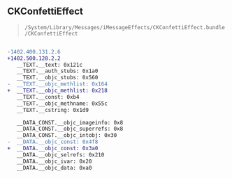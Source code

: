 ## CKConfettiEffect

> `/System/Library/Messages/iMessageEffects/CKConfettiEffect.bundle/CKConfettiEffect`

```diff

-1402.400.131.2.6
+1402.500.128.2.2
   __TEXT.__text: 0x121c
   __TEXT.__auth_stubs: 0x1a0
   __TEXT.__objc_stubs: 0x560
-  __TEXT.__objc_methlist: 0x164
+  __TEXT.__objc_methlist: 0x218
   __TEXT.__const: 0xb4
   __TEXT.__objc_methname: 0x55c
   __TEXT.__cstring: 0x1d9

   __DATA_CONST.__objc_imageinfo: 0x8
   __DATA_CONST.__objc_superrefs: 0x8
   __DATA_CONST.__objc_intobj: 0x30
-  __DATA.__objc_const: 0x4f8
+  __DATA.__objc_const: 0x3a0
   __DATA.__objc_selrefs: 0x210
   __DATA.__objc_ivar: 0x20
   __DATA.__objc_data: 0xa0

```
